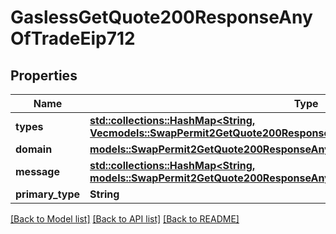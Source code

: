 # GaslessGetQuote200ResponseAnyOfTradeEip712

## Properties

Name | Type | Description | Notes
------------ | ------------- | ------------- | -------------
**types** | [**std::collections::HashMap<String, Vec<models::SwapPermit2GetQuote200ResponseAnyOfPermit2Eip712TypesValueInner>>**](Vec.md) |  | 
**domain** | [**models::SwapPermit2GetQuote200ResponseAnyOfPermit2Eip712Domain**](swap__permit2__getQuote_200_response_anyOf_permit2_eip712_domain.md) |  | 
**message** | [**std::collections::HashMap<String, models::SwapPermit2GetQuote200ResponseAnyOfPermit2Eip712MessageValue>**](swap__permit2__getQuote_200_response_anyOf_permit2_eip712_message_value.md) |  | 
**primary_type** | **String** |  | 

[[Back to Model list]](../README.md#documentation-for-models) [[Back to API list]](../README.md#documentation-for-api-endpoints) [[Back to README]](../README.md)


